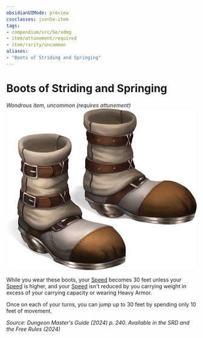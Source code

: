 ```yaml
---
obsidianUIMode: preview
cssclasses: json5e-item
tags:
- compendium/src/5e/xdmg
- item/attunement/required
- item/rarity/uncommon
aliases: 
- "Boots of Striding and Springing"
---
```

# Boots of Striding and Springing
*Wondrous item, uncommon (requires attunement)*  
![](/3-Mechanics/CLI/items/img/boots-of-striding-and-springing.webp#right)


While you wear these boots, your [Speed](/3-Mechanics/CLI/variant-rules/speed-xphb.md) becomes 30 feet unless your [Speed](/3-Mechanics/CLI/variant-rules/speed-xphb.md) is higher, and your [Speed](/3-Mechanics/CLI/variant-rules/speed-xphb.md) isn't reduced by you carrying weight in excess of your carrying capacity or wearing Heavy Armor.

Once on each of your turns, you can jump up to 30 feet by spending only 10 feet of movement.

*Source: Dungeon Master's Guide (2024) p. 240. Available in the <span title='Systems Reference Document (5.2)'>SRD</span> and the Free Rules (2024)*